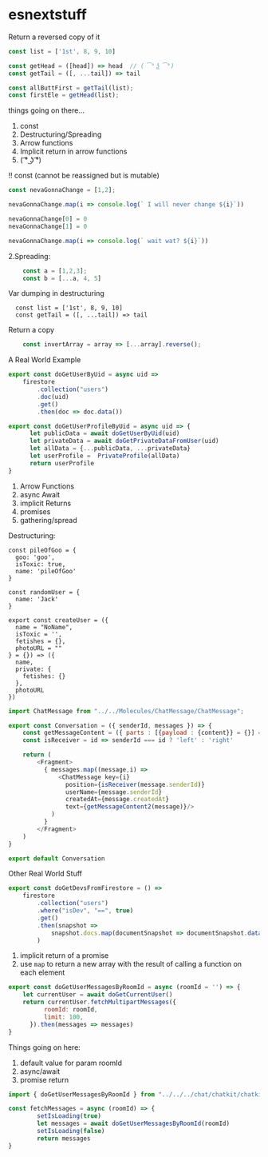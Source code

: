 # esnextstuff



Return a reversed copy of it


```js
const list = ['1st', 8, 9, 10]

const getHead = ([head]) => head  // ( ͡° ͜ʖ ͡°)  
const getTail = ([, ...tail]) => tail

const allButtFirst = getTail(list);
const firstEle = getHead(list);
```

things going on there...
1. const
1. Destructuring/Spreading
1. Arrow functions
1. Implicit return in arrow functions
1. ( ͡° ͜ʖ ͡°) 





!! const (cannot be reassigned but is mutable)

```js
const nevaGonnaChange = [1,2];

nevaGonnaChange.map(i => console.log(` I will never change ${i}`))

nevaGonnaChange[0] = 0
nevaGonnaChange[1] = 0

nevaGonnaChange.map(i => console.log(` wait wat? ${i}`))
```

2.Spreading:
```js
    const a = [1,2,3];
    const b = [...a, 4, 5]
```

Var dumping in destructuring 
```
  const list = ['1st', 8, 9, 10]
  const getTail = ([, ...tail]) => tail
```


Return a copy
```js
    const invertArray = array => [...array].reverse();
````


A Real World Example

```js
export const doGetUserByUid = async uid =>
    firestore
        .collection("users")
        .doc(uid)
        .get()
        .then(doc => doc.data())

export const doGetUserProfileByUid = async uid => {    
      let publicData = await doGetUserByUid(uid)
      let privateData = await doGetPrivateDataFromUser(uid)
      let allData = {...publicData, ...privateData}
      let userProfile =  PrivateProfile(allData)
      return userProfile
}
```

1) Arrow Functions
2) async Await
3) implicit Returns
4) promises
5) gathering/spread


Destructuring:


```
const pileOfGoo = {
  goo: 'goo',
  isToxic: true,
  name: 'pileOfGoo'
}

const randomUser = {
  name: 'Jack'
}

export const createUser = ({
  name = "NoName",
  isToxic = '',
  fetishes = {},
  photoURL = ""
} = {}) => ({
  name,
  private: {
    fetishes: {}
  },
  photoURL
})
```

``` js
import ChatMessage from "../../Molecules/ChatMessage/ChatMessage";

export const Conversation = ({ senderId, messages }) => {
    const getMessageContent = ({ parts : [{payload : {content}} = {}] = []}) => content
    const isReceiver = id => senderId === id ? 'left' : 'right'

    return (
        <Fragment>
          { messages.map((message,i) => 
              <ChatMessage key={i} 
                position={isReceiver(message.senderId)} 
                userName={message.senderId} 
                createdAt={message.createdAt}
                text={getMessageContent2(message)}/>
            )
          }
        </Fragment>
    )
}

export default Conversation
```

Other Real World Stuff

```js
export const doGetDevsFromFirestore = () =>
    firestore
        .collection("users")
        .where("isDev", "==", true)
        .get()
        .then(snapshot =>
            snapshot.docs.map(documentSnapshot => documentSnapshot.data())
        )
```

1. implicit return of a promise
2. use `map` to return a new array with the result of calling a function on each element

```js
export const doGetUserMessagesByRoomId = async (roomId = '') => {
    let currentUser = await doGetCurrentUser()
    return currentUser.fetchMultipartMessages({
          roomId: roomId,
          limit: 100,
      }).then(messages => messages)
}
```

Things going on here:
1. default value for param roomId 
1. async/await
1. promise return 



``` js
import { doGetUserMessagesByRoomId } from "../../../chat/chatkit/chatkit";

const fetchMessages = async (roomId) => { 
        setIsLoading(true)
        let messages = await doGetUserMessagesByRoomId(roomId)
        setIsLoading(false)
        return messages
}
```
